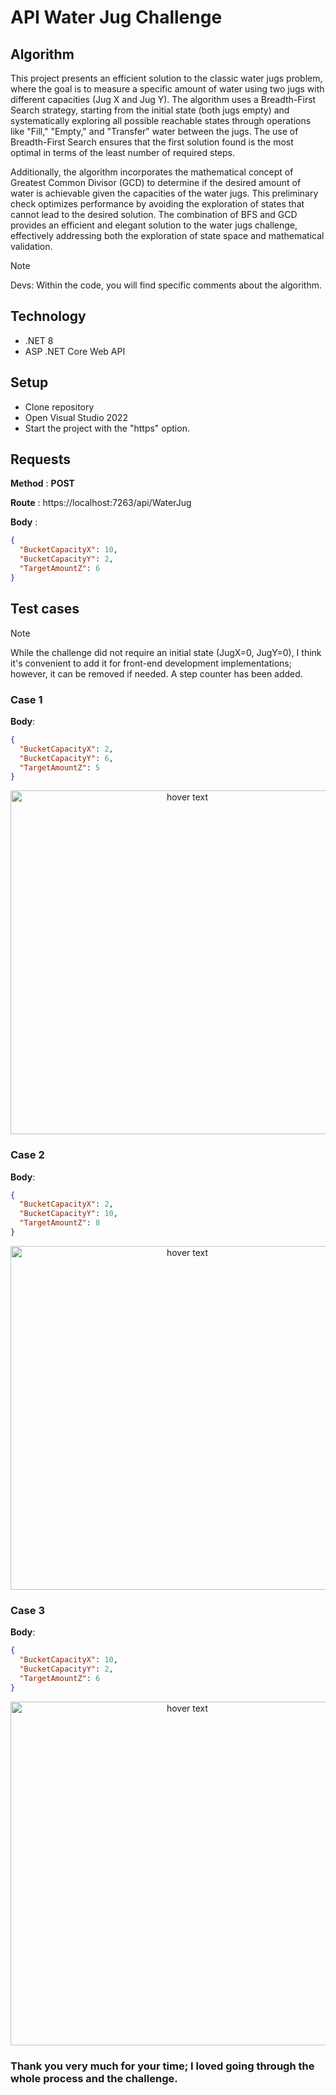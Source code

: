 # API Water Jug Challenge

## Algorithm

This project presents an efficient solution to the classic water jugs problem, where the goal is to measure a specific amount of water using two jugs with different capacities (Jug X and Jug Y). The algorithm uses a Breadth-First Search strategy, starting from the initial state (both jugs empty) and systematically exploring all possible reachable states through operations like "Fill," "Empty," and "Transfer" water between the jugs. The use of Breadth-First Search ensures that the first solution found is the most optimal in terms of the least number of required steps.

Additionally, the algorithm incorporates the mathematical concept of Greatest Common Divisor (GCD) to determine if the desired amount of water is achievable given the capacities of the water jugs. This preliminary check optimizes performance by avoiding the exploration of states that cannot lead to the desired solution. The combination of BFS and GCD provides an efficient and elegant solution to the water jugs challenge, effectively addressing both the exploration of state space and mathematical validation.

> [!NOTE]
> Devs: Within the code, you will find specific comments about the algorithm.

## Technology

* .NET 8
* ASP .NET Core Web API

## Setup

* Clone repository
* Open Visual Studio 2022
* Start the project with the "https" option.


## Requests 

**Method** : **POST** 

**Route** : https://localhost:7263/api/WaterJug

**Body** : 

```json
{
  "BucketCapacityX": 10,
  "BucketCapacityY": 2,
  "TargetAmountZ": 6
}
````

## Test cases

> [!NOTE]
> While the challenge did not require an initial state (JugX=0, JugY=0), I think it's convenient to add it for front-end development implementations; however, it can be removed if needed.
> A step counter has been added.


### Case 1


**Body**: 

```json
{
  "BucketCapacityX": 2,
  "BucketCapacityY": 6,
  "TargetAmountZ": 5
}
````
<p align="center">
  <img src="https://res.cloudinary.com/dmusnfifn/image/upload/v1704761027/portafolio/logos/iat9nhcrxwlxyhd63iyx.png" width="550" title="hover text">
</p>

### Case 2


**Body**: 

```json
{
  "BucketCapacityX": 2,
  "BucketCapacityY": 10,
  "TargetAmountZ": 8
}
````
<p align="center">
  <img src="https://res.cloudinary.com/dmusnfifn/image/upload/v1704761027/portafolio/logos/dcqkjoehahfe186ujmpi.png" width="550" title="hover text">
</p>

### Case 3

**Body**: 

```json
{
  "BucketCapacityX": 10,
  "BucketCapacityY": 2,
  "TargetAmountZ": 6
}
````
<p align="center">
  <img src="https://res.cloudinary.com/dmusnfifn/image/upload/v1704761027/portafolio/logos/ebmizg0vgdazum3pe8kd.png" width="550" title="hover text">
</p>




### Thank you very much for your time; I loved going through the whole process and the challenge. 
